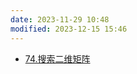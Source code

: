 ```yaml
---
date: 2023-11-29 10:48
modified: 2023-12-15 15:46
---
```

- [74.搜索二维矩阵](https://leetcode.cn/problems/search-a-2d-matrix/)
